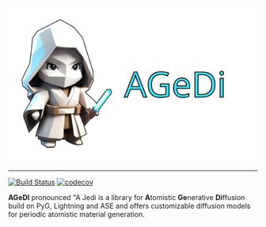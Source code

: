 ![Logo](docs/agedi.svg)
______________________________________________________________________


[![Build Status](https://cdn.prod.website-files.com/5e0f1144930a8bc8aace526c/65dd9eb5aaca434fac4f1c7c_Build-Passing-brightgreen.svg)]()
[![codecov](https://cdn.prod.website-files.com/5e0f1144930a8bc8aace526c/65dd9eb5aaca434fac4f1c31_Coverage-83%2525-yellow.svg)]()


**AGeDI** pronounced "A Jedi is a library for **A**tomistic **Ge**nerative
**Di**ffusion build on PyG, Lightning and ASE and offers customizable
diffusion models for periodic atomistic material generation. 
